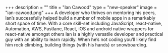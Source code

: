 +++
description = ""
title = "Ian Cawood"
type = "new-speaker"
image = "ian-cawood.png"
+++
A developer who thrives on mentoring his peers, Ian’s successfully helped build a number of mobile apps in a remarkably short space of time. With a core skill-set including JavaScript, react-native, Automation, AWS, Fastlane, React, iOS and android native wrappers for react-native amongst others Ian is a highly versatile developer and practical guy with an ability to learn rapidly. When he’s not coding you’ll likely find him rock climbing, building things (with his hands) or snowboarding.
